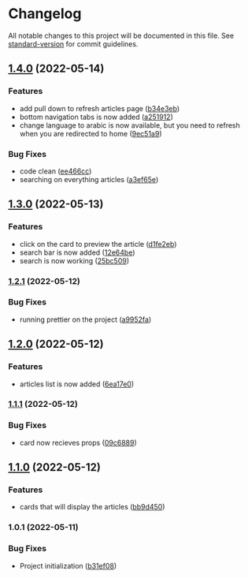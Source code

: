 # Changelog

All notable changes to this project will be documented in this file. See [standard-version](https://github.com/conventional-changelog/standard-version) for commit guidelines.

## [1.4.0](https://github.com/kareemelshafey/mobileNews/compare/v1.3.0...v1.4.0) (2022-05-14)


### Features

* add pull down to refresh articles page ([b34e3eb](https://github.com/kareemelshafey/mobileNews/commit/b34e3eb77811689c5f57600bf8e072297efd41db))
* bottom navigation tabs is now added ([a251912](https://github.com/kareemelshafey/mobileNews/commit/a251912c73189cf341ce00dfbbc7cfe24a193939))
* change language to arabic is now available, but you need to refresh when you are redirected to home ([9ec51a9](https://github.com/kareemelshafey/mobileNews/commit/9ec51a95bbcbacd6dc78adfdde35af123c4f250c))


### Bug Fixes

* code clean ([ee466cc](https://github.com/kareemelshafey/mobileNews/commit/ee466ccb0975298e828c6ec5b953af6e1a1cfc91))
* searching on everything articles ([a3ef65e](https://github.com/kareemelshafey/mobileNews/commit/a3ef65e46bbb7026d8eea076af04cd2d625c20de))

## [1.3.0](https://github.com/kareemelshafey/mobileNews/compare/v1.2.1...v1.3.0) (2022-05-13)


### Features

* click on the card to preview the article ([d1fe2eb](https://github.com/kareemelshafey/mobileNews/commit/d1fe2ebc99b8320e7ab2b0f2870dc3a67da3b30c))
* search bar is now added ([12e64be](https://github.com/kareemelshafey/mobileNews/commit/12e64be79c4c56fc19d609f2aeebb309370fc85f))
* search is now working ([25bc509](https://github.com/kareemelshafey/mobileNews/commit/25bc5092efcfd2aed6e858450de40a5d0d484d26))

### [1.2.1](https://github.com/kareemelshafey/mobileNews/compare/v1.2.0...v1.2.1) (2022-05-12)


### Bug Fixes

* running prettier on the project ([a9952fa](https://github.com/kareemelshafey/mobileNews/commit/a9952fa97af33d0ddda97e4739502612f94b8728))

## [1.2.0](https://github.com/kareemelshafey/mobileNews/compare/v1.1.1...v1.2.0) (2022-05-12)

### Features

- articles list is now added ([6ea17e0](https://github.com/kareemelshafey/mobileNews/commit/6ea17e0116825a3917035a59a2aef6ca964a529e))

### [1.1.1](https://github.com/kareemelshafey/mobileNews/compare/v1.1.0...v1.1.1) (2022-05-12)

### Bug Fixes

- card now recieves props ([09c6889](https://github.com/kareemelshafey/mobileNews/commit/09c688994b3d8bc89a01077db246db89811f4163))

## [1.1.0](https://github.com/kareemelshafey/mobileNews/compare/v1.0.1...v1.1.0) (2022-05-12)

### Features

- cards that will display the articles ([bb9d450](https://github.com/kareemelshafey/mobileNews/commit/bb9d45016ee89ec67f2c90c14cd809ada1120f16))

### 1.0.1 (2022-05-11)

### Bug Fixes

- Project initialization ([b31ef08](https://github.com/kareemelshafey/mobileNews/commit/b31ef0821c739bbdacd3ed00dd71ac742226a6cd))
